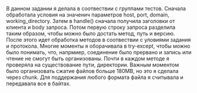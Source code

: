 В данном задании я делала в соотвествии с группами тестов. Сначала обработала условия на значенич параметров host, port, domain, working_directory.
Затем в handle() сначала получила заголовки от клиента и body запроса. Потом первую строку запроса разделила таким образом, чтобы можно было достать метод, путь и версию.
После этого идет обработка методов в соотвествии с уловиями задания и протокола. Многие моменты я оборачивала в try-except, чтобы можно было понимать, что, напрмиер, соединение было 
прервано и запись или чтение не смогут быть организованы. Почти в каждом методе я проверяла на существование пути, директории. Важным моментом было организовать сжатие файлов больше 180MB, но это я сделала через chunk. Для поддержания любого формата файла я считывала и передавала все в байтах. 